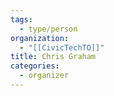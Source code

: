 ```yaml
---
tags:
  - type/person
organization:
  - "[[CivicTechTO]]"
title: Chris Graham
categories:
  - organizer
---
```

